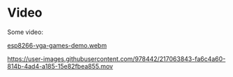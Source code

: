 # Video

Some video:

[esp8266-vga-games-demo.webm](https://user-images.githubusercontent.com/978442/217063750-aaaa63f7-839a-430e-aed7-2e54f2ae6cae.webm)


https://user-images.githubusercontent.com/978442/217063843-fa6c4a60-814b-4ad4-a185-15e82fbea855.mov

